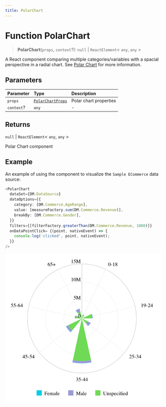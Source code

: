 ```yaml
---
title: PolarChart
---
```


# Function PolarChart

> **PolarChart**(`props`, `context`?): `null` \| `ReactElement`\< `any`, `any` \>

A React component comparing multiple categories/variables with a spacial perspective in a radial chart.
See [Polar Chart](https://docs.sisense.com/main/SisenseLinux/polar-chart.htm) for more information.

## Parameters

| Parameter | Type | Description |
| :------ | :------ | :------ |
| `props` | [`PolarChartProps`](../interfaces/interface.PolarChartProps.md) | Polar chart properties |
| `context`? | `any` | - |

## Returns

`null` \| `ReactElement`\< `any`, `any` \>

Polar Chart component

## Example

An example of using the component to visualize the `Sample ECommerce` data source:
```ts
<PolarChart
  dataSet={DM.DataSource}
  dataOptions={{
    category: [DM.Commerce.AgeRange],
    value: [measureFactory.sum(DM.Commerce.Revenue)],
    breakBy: [DM.Commerce.Gender],
  }}
  filters={[filterFactory.greaterThan(DM.Commerce.Revenue, 1000)]}
  onDataPointClick= {(point, nativeEvent) => {
    console.log('clicked', point, nativeEvent);
  }}
/>
```

<img src="../../../img/polar-chart-example-1.png" width="600px" />

